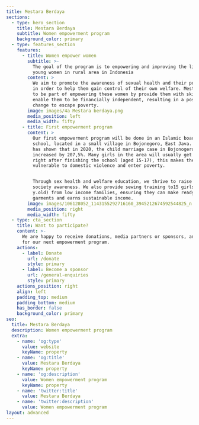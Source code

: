 ```yaml
---
title: Mestara Berdaya
sections:
  - type: hero_section
    title: Mestara Berdaya
    subtitle: Women empowerment program
    background_color: primary
  - type: features_section
    features:
      - title: Women empower women
        subtitle: >-
          The goal of the program is to empowering and improving the life of
          young women in rural area in Indonesia
        content: >
          We aim to promote the awareness of sexual health and their potential
          in order to help them gain control of their own welfare. Mestara wants
          to be part of empowering these women by provide them with skills that
          enable them to be financially independent, resulting in a positive
          change to escape poverty.
        image: images/4a Mestara berdaya.png
        media_position: left
        media_width: fifty
      - title: First empowerment program
        content: >
          Our first empowerment program will be done in an Islamic boarding
          school, located in a small village in Bojonegoro, East Java. Research
          has shown that in 2020, the child marriage case in Bojonogero
          increased by 207,5%. Many girls in the area will usually get married
          right after finishing the school (aged 15-17), this makes them
          vulnerable to domestic violence and enter poverty.


          Through sex health and welfare education, we thrive to raise the
          society awareness. We also provide sewing training to15 girls (age 17
          y.old) from low income families, ensuring they can make ready made
          garments and earns sustainable income.
        image: images/106128052_1143155292716160_3945212674592544825_n.jpg
        media_position: right
        media_width: fifty
  - type: cta_section
    title: Want to participate?
    content: >-
      We are happy to receive donations, media partners or sponsors, and ideas
      for our next empowerment program.
    actions:
      - label: Donate
        url: /donate
        style: primary
      - label: Become a sponsor
        url: /general-enquiries
        style: primary
    actions_position: right
    align: left
    padding_top: medium
    padding_bottom: medium
    has_border: false
    background_color: primary
seo:
  title: Mestara Berdaya
  description: Women empowerment program
  extra:
    - name: 'og:type'
      value: website
      keyName: property
    - name: 'og:title'
      value: Mestara Berdaya
      keyName: property
    - name: 'og:description'
      value: Women empowerment program
      keyName: property
    - name: 'twitter:title'
      value: Mestara Berdaya
    - name: 'twitter:description'
      value: Women empowerment program
layout: advanced
---
```

